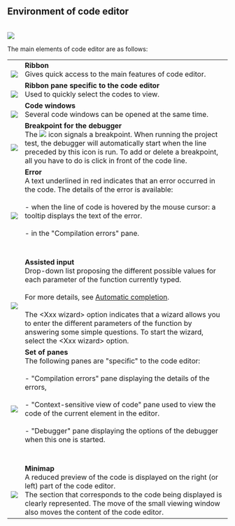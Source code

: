 
## Environment of code editor 
			



<a name="NOTE1"></a>
<a name="NOTE1_1"></a><br>![](https://doc.pcsoft.fr/en-US/images/image.awp?langid=3&name=EnvEdCode.gif&type=thumb)


The main elements of code editor are as follows:


|   |   |
| --- | --- |
| <br>![](https://doc.pcsoft.fr/en-US/images/image.awp?langid=3&name=CERCLE1.gif)<br> | **Ribbon**<br>Gives quick access to the main features of code editor. |
| <br>![](https://doc.pcsoft.fr/en-US/images/image.awp?langid=3&name=CERCLE2.gif)<br> | **Ribbon pane specific to the code editor**<br>Used to quickly select the codes to view. |
| <br>![](https://doc.pcsoft.fr/en-US/images/image.awp?langid=3&name=CERCLE3.gif)<br> | **Code windows**<br>Several code windows can be opened at the same time. |
| <br>![](https://doc.pcsoft.fr/en-US/images/image.awp?langid=3&name=CERCLE4.gif)<br> | **Breakpoint for the debugger**<br>The ![](https://doc.pcsoft.fr/en-US/images/image.awp?langid=3&name=IconeStop.gif) icon signals a breakpoint. When running the project test, the debugger will automatically start when the line preceded by this icon is run. To add or delete a breakpoint, all you have to do is click in front of the code line. |
| <br>![](https://doc.pcsoft.fr/en-US/images/image.awp?langid=3&name=Cercle5.gif)<br> | **Error**<br>A text underlined in red indicates that an error occurred in the code. The details of the error is available:<br><br>- when the line of code is hovered by the mouse cursor: a tooltip displays the text of the error.<br><br>- in the "Compilation errors" pane.<br><br><br> |
| <br>![](https://doc.pcsoft.fr/en-US/images/image.awp?langid=3&name=CERCLE6.gif)<br> | **Assisted input**<br>Drop-down list proposing the different possible values for each parameter of the function currently typed.<br><br>For more details, see [Automatic completion](../Editeurs/2013001.md).<br><br>The &lt;Xxx wizard&gt; option indicates that a wizard allows you to enter the different parameters of the function by answering some simple questions. To start the wizard, select the &lt;Xxx wizard&gt; option. |
| <br>![](https://doc.pcsoft.fr/en-US/images/image.awp?langid=3&name=CERCLE7.gif)<br> | **Set of panes**<br>The following panes are "specific" to the code editor:<br><br>- "Compilation errors" pane displaying the details of the errors, <br><br>- "Context-sensitive view of code" pane used to view the code of the current element in the editor.<br><br>- "Debugger" pane displaying the options of the debugger when this one is started.<br><br><br> |
| <br>![](https://doc.pcsoft.fr/en-US/images/image.awp?langid=3&name=CERCLE8.gif)<br> | **Minimap**<br>A reduced preview of the code is displayed on the right (or left) part of the code editor.<br>The section that corresponds to the code being displayed is clearly represented. The move of the small viewing window also moves the content of the code editor. |




